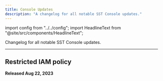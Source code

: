 ```yaml
---
title: Console Updates
description: "A changelog for all notable SST Console updates."
---
```


import config from "../../config";
import HeadlineText from "@site/src/components/HeadlineText";

<HeadlineText>

Changelog for all notable SST Console updates.

</HeadlineText>

---

## Restricted IAM policy

**Released Aug 22, 2023**

